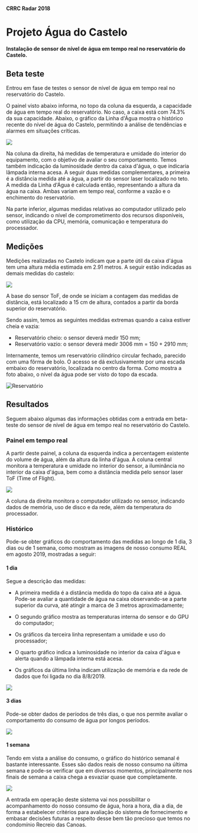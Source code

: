 #### CRRC Radar 2018

# Projeto Água do Castelo

#### Instalação de sensor de nível de água em tempo real no reservatório do Castelo.

## Beta teste

Entrou em fase de testes o sensor de nível de água em tempo real no reservatório do Castelo.

O painel visto abaixo informa, no topo da coluna da esquerda, a capacidade de água em tempo real do reservatório. No caso, a caixa está com 74.3% da sua capacidade. Abaixo, o gráfico da Linha d'Água mostra o histórico recente do nível de água do Castelo, permitindo a análise de tendências e alarmes em situações críticas. 

![](https://i.imgur.com/MfTQ5Zu.png)

Na coluna da direita, há medidas de temperatura e umidade do interior do equipamento, com o objetivo de avaliar o seu comportamento. Temos também indicação da luminosidade dentro da caixa d'água, o que indicaria lâmpada interna acesa. A seguir duas medidas complementares, a primeira é a distância medida até a água, a partir do sensor laser localizado no teto. A medida da Linha d'Água é calculada então, representando a altura da água na caixa. Ambas variam em tempo real, conforme a vazão e o enchimento do reservatório.

Na parte inferior, algumas medidas relativas ao computador utilizado pelo sensor, indicando o nível de comprometimento dos recursos disponíveis, como utilização da CPU, memória, comunicação e temperatura do processador. 

## Medições

Medições realizadas no Castelo indicam que a parte útil da caixa d'água tem uma altura média estimada em 2.91 metros. A seguir estão indicadas as demais medidas do castelo: 

![](https://i.imgur.com/2mHKGsF.png)

A base do sensor ToF, de onde se iniciam a contagem das medidas de distância, está localizado a 15 cm de altura, contados a partir da borda superior do reservatório.

Sendo assim, temos as seguintes medidas extremas quando a caixa estiver cheia e vazia:

- Reservatório cheio: o sensor deverá medir  150 mm;
- Reservatório vazio: o sensor deverá medir 3006 mm = 150 + 2910 mm;

Internamente, temos um reservatório cilíndrico circular fechado, parecido com uma fôrma de bolo. O acesso se dá exclusivamente por uma escada embaixo do reservatório, localizada no centro da forma. Como mostra a foto abaixo, o nível da água pode ser visto do topo da escada.

![Reservatório](https://i.imgur.com/1AcOmRi.png)

## Resultados

Seguem abaixo algumas das informações obtidas com a entrada em beta-teste do sensor de nível de água em tempo real no reservatório do Castelo.

### Painel em tempo real

A partir deste painel, a coluna da esquerda indica a percentagem existente do volume de água, além da altura da linha d'água. A coluna central monitora  a temperatura e umidade no interior do sensor, a iluminância no interior da caixa d'água, bem como a distância medida pelo sensor laser ToF (Time of Flight).
 
![](https://i.imgur.com/N8SIX0k.png)

A coluna da direita monitora o computador utilizado no sensor, indicando dados de memória, uso de disco e da rede, além da temperatura do processador.

### Histórico

Pode-se obter gráficos do comportamento das medidas ao longo de 1 dia, 3 dias ou de 1 semana, como mostram as imagens de nosso consumo REAL em agosto 2019, mostradas a seguir:

#### 1 dia

Segue a descrição das medidas:

- A primeira medida é a distância medida do topo da caixa até a água. Pode-se avaliar a  quantidade de água na caixa observando-se a parte superior da curva, até atingir a marca de 3 metros aproximadamente;

- O segundo gráfico mostra as temperaturas interna do sensor e do GPU do computador;

- Os gráficos da terceira linha representam a umidade e uso do processador;
- O quarto gráfico indica a luminosidade no interior da caixa d'água e alerta quando a lâmpada interna está acesa.
- Os gráficos da última linha indicam utilização de memória e da rede de dados que foi ligada no dia 8/8/2019.

![](https://i.imgur.com/IaiIsqt.png)

#### 3 dias

Pode-se obter dados de períodos de três dias, o que nos permite avaliar o comportamento do consumo de água por longos períodos.

![](https://i.imgur.com/TQ4kNdD.png)

#### 1 semana

Tendo em vista a análise do consumo, o gráfico do histórico semanal é bastante interessante. Esses são dados reais de nosso consumo na última semana e pode-se verificar que em diversos momentos, principalmente nos finais de semana a caixa chega a esvaziar quase que completamente. 

![](https://i.imgur.com/y6Ak995.png)

A entrada em operação deste sistema vai nos possibilitar o acompanhamento do  nosso consumo de água, hora a hora, dia a dia, de forma a estabelecer critérios para avaliação do sistema de fornecimento e embasar decisões futuras a respeito desse bem tão precioso que temos no condomínio Recreio das Canoas.